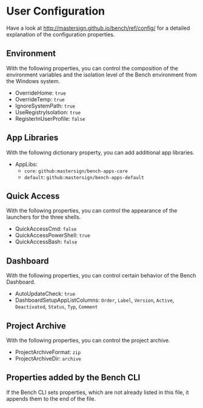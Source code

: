 ﻿# User Configuration

Have a look at <http://mastersign.github.io/bench/ref/config/>
for a detailed explanation of the configuration properties.

## Environment

With the following properties, you can control the composition of the environment variables and the isolation level of the Bench environment from the Windows system.

* OverrideHome: `true`
* OverrideTemp: `true`
* IgnoreSystemPath: `true`
* UseRegistryIsolation: `true`
* RegisterInUserProfile: `false`
<!-- * LauncherDir: `$AppDataDir$\Microsoft\Windows\Start Menu\Bench` -->
<!-- * EnvironmentPath: `$HomeDir$\bin` -->
<!--
* Environment:
    + `MY_VAR`: `my custom value`
-->

## App Libraries

With the following dictionary property, you can add additional app libraries.

* AppLibs:
    + `core`: `github:mastersign/bench-apps-core`
    + `default`: `github:mastersign/bench-apps-default`

## Quick Access

With the following properties, you can control the appearance of the launchers for the three shells.

* QuickAccessCmd: `false`
* QuickAccessPowerShell: `true`
* QuickAccessBash: `false`

## Dashboard

With the following properties, you can control certain behavior of the Bench Dashboard.

* AutoUpdateCheck: `true`
* DashboardSetupAppListColumns: `Order`, `Label`, `Version`, `Active`, `Deactivated`, `Status`, `Typ`, `Comment`

## Project Archive

With the following properties, you can control the project archive.

* ProjectArchiveFormat: `zip`
* ProjectArchiveDir: `archive`

## Properties added by the Bench CLI

If the Bench CLI sets properties, which are not already listed in this file,
it appends them to the end of the file.

